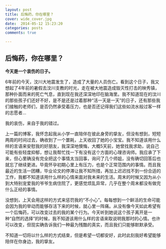 ```yaml
---
layout: post
title: 后悔药，你在哪里？
cover: wide_cover.jpg
date:  2014-05-12 15:23:20
categories: posts
comments: true

---
```

## 后悔药，你在哪里？

**今天是一个哀伤的日子。**

6年前的今天，汶川大地震发生了，造成了大量的人员伤亡。看到这个日子，我又想起了4年前的暑假去汶川支教的时光，走在被大地震造成毁灭性打击的映秀镇，那种扑面而来的死亡气息，直到现在我还深深地印在脑海里。我不知道现在的汶川的那些孩子们还好不好，是不是还是过着那种“活一天是一天”的日子，还有那些我们接触的老师们，是否仍然承受着压力，也是否还记得我们这些如流水般过客一样的志愿者...

我的哀伤，来自于我的错过。

上一篇的博客，我怀念起我从小学一直陪伴在彼此身旁的挚友，但没有想到，短短两周的时间过去，确收到了一个噩耗，上天收回了她的小宝宝。我不知道该用什么样的言语来安慰我的好朋友，我深深地懊悔，大概5天前，她曾找我求助，说自己可能有些轻度抑郁，想让我帮忙找一下有没有这个方面的心理咨询师。我应承了下来，但心里确没有完全把这个事情太当回事，询问了几个师姐，没有确切回答后也就忘了继续更进。毕竟怀孕初期心里上有压力，也是个正常范围内的事情。而且我最近的生活一团糟，毕业论文的停滞让我不知所措，再加上迟迟找不到一份合适的工作，我都不知道该用什么样的心情来面对我未来的生活。周末的时候又因为从小到大特别宠爱我的爷爷生病住院了，更感觉烦乱异常，几乎在整个周末都没有做完什么正经的事情。

没想到，上天会用这样的方式来惩罚我的“不小心”。每每想到一个鲜活的生命可能会因为我的举动而能够存活下来的时候，就心里一阵痛。从没有像今天如此希望有一个后悔药，可以改变过去的我的某个行为。今天听到她说这个孩子离开是一种“自然的选择”的时候，我不知道该用什么样的言语来取说明我那时的心情。也许可以改变，但现实确告诉我们一种最为残酷的真实，而且我们只能够默默承受。

不知道一切将以什么样的方式结束，但是希望一切都安好，此时此刻我好希望能够陪伴在你身边，我的挚友。

